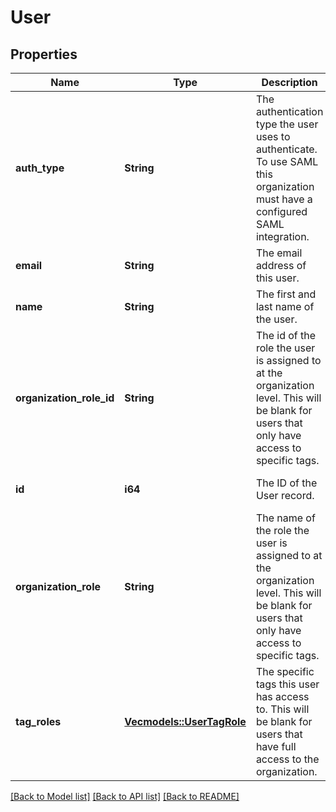# User

## Properties
Name | Type | Description | Notes
------------ | ------------- | ------------- | -------------
**auth_type** | **String** | The authentication type the user uses to authenticate. To use SAML this organization must have a configured SAML integration. | 
**email** | **String** | The email address of this user. | 
**name** | **String** | The first and last name of the user. | [optional] [default to None]
**organization_role_id** | **String** | The id of the role the user is assigned to at the organization level. This will be blank for users that only have access to specific tags. | [optional] [default to None]
**id** | **i64** | The ID of the User record. | [optional] [default to None]
**organization_role** | **String** | The name of the role the user is assigned to at the organization level. This will be blank for users that only have access to specific tags. | [optional] [default to None]
**tag_roles** | [**Vec<models::UserTagRole>**](UserTagRole.md) | The specific tags this user has access to. This will be blank for users that have full access to the organization. | [optional] [default to None]

[[Back to Model list]](../README.md#documentation-for-models) [[Back to API list]](../README.md#documentation-for-api-endpoints) [[Back to README]](../README.md)


